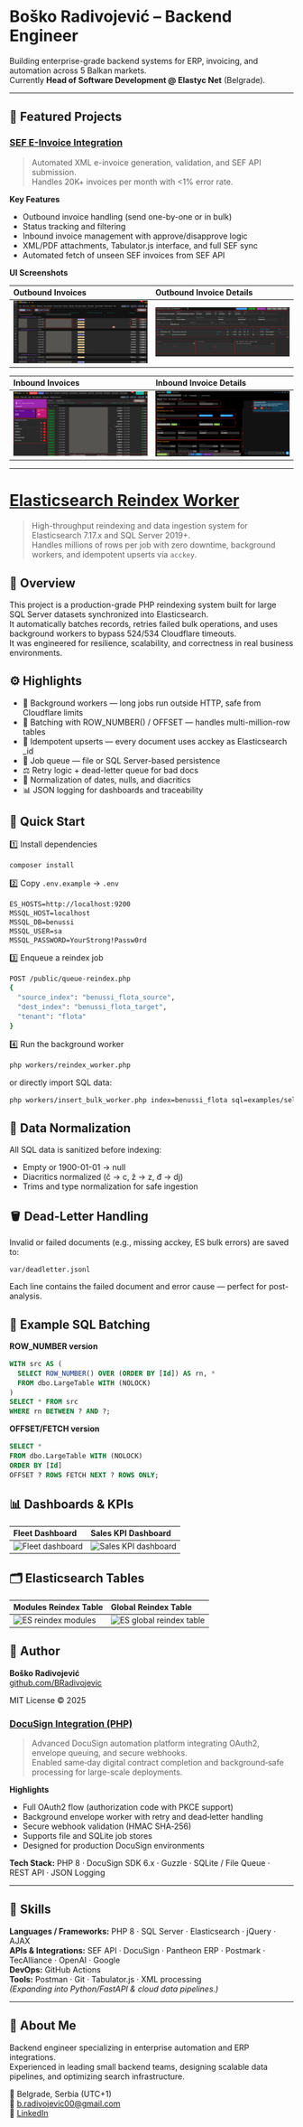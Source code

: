 # Boško Radivojević – Backend Engineer

Building enterprise-grade backend systems for ERP, invoicing, and automation across 5 Balkan markets.  
Currently **Head of Software Development @ Elastyc Net** (Belgrade).

---

## 🚀 Featured Projects

### [SEF E-Invoice Integration](https://github.com/BRadivojevic/sef-einvoice-php)
> Automated XML e-invoice generation, validation, and SEF API submission.  
> Handles 20K+ invoices per month with <1% error rate.

**Key Features**
- Outbound invoice handling (send one-by-one or in bulk)
- Status tracking and filtering
- Inbound invoice management with approve/disapprove logic
- XML/PDF attachments, Tabulator.js interface, and full SEF sync
- Automated fetch of unseen SEF invoices from SEF API

**UI Screenshots**

| Outbound Invoices | Outbound Invoice Details |
|:--|:--|
| ![Outbound invoices](https://raw.githubusercontent.com/BRadivojevic/sef-einvoice-php/main/docs/outbound-invoice-sc-1.png) | ![Outbound invoice details](https://raw.githubusercontent.com/BRadivojevic/sef-einvoice-php/main/docs/invoice-sc-1.png) |

| Inbound Invoices | Inbound Invoice Details |
|:--|:--|
| ![Inbound invoices](https://raw.githubusercontent.com/BRadivojevic/sef-einvoice-php/main/docs/inbound-invoice-sc-1.png) | ![Inbound invoice details](https://raw.githubusercontent.com/BRadivojevic/sef-einvoice-php/main/docs/inbound-invoice-sc-2.png) |

---


# [Elasticsearch Reindex Worker](https://github.com/BRadivojevic/php-elasticsearch)
> High-throughput reindexing and data ingestion system for Elasticsearch 7.17.x and SQL Server 2019+.  
> Handles millions of rows per job with zero downtime, background workers, and idempotent upserts via `acckey`.

## 🧠 Overview
This project is a production-grade PHP reindexing system built for large SQL Server datasets synchronized into Elasticsearch.  
It automatically batches records, retries failed bulk operations, and uses background workers to bypass 524/534 Cloudflare timeouts.  
It was engineered for resilience, scalability, and correctness in real business environments.

## ⚙️ Highlights
- 🚀 Background workers — long jobs run outside HTTP, safe from Cloudflare limits  
- 🧩 Batching with ROW_NUMBER() / OFFSET — handles multi-million-row tables  
- 🔁 Idempotent upserts — every document uses acckey as Elasticsearch _id  
- 💾 Job queue — file or SQL Server-based persistence  
- ⚖️ Retry logic + dead-letter queue for bad docs  
- 🧹 Normalization of dates, nulls, and diacritics  
- 📊 JSON logging for dashboards and traceability  

## 🚀 Quick Start

1️⃣ Install dependencies
```bash
composer install
```

2️⃣ Copy `.env.example` → `.env`
```env
ES_HOSTS=http://localhost:9200
MSSQL_HOST=localhost
MSSQL_DB=benussi
MSSQL_USER=sa
MSSQL_PASSWORD=YourStrong!Passw0rd
```

3️⃣ Enqueue a reindex job
```bash
POST /public/queue-reindex.php
{
  "source_index": "benussi_flota_source",
  "dest_index": "benussi_flota_target",
  "tenant": "flota"
}
```

4️⃣ Run the background worker
```bash
php workers/reindex_worker.php
```

or directly import SQL data:
```bash
php workers/insert_bulk_worker.php index=benussi_flota sql=examples/select_batch_row_number.sql start=1 end=10000
```

## 🧩 Data Normalization
All SQL data is sanitized before indexing:
- Empty or 1900-01-01 → null  
- Diacritics normalized (č → c, ž → z, đ → dj)  
- Trims and type normalization for safe ingestion

## 🪣 Dead-Letter Handling
Invalid or failed documents (e.g., missing acckey, ES bulk errors) are saved to:
```
var/deadletter.jsonl
```
Each line contains the failed document and error cause — perfect for post-analysis.

## 🧱 Example SQL Batching

**ROW_NUMBER version**
```sql
WITH src AS (
  SELECT ROW_NUMBER() OVER (ORDER BY [Id]) AS rn, *
  FROM dbo.LargeTable WITH (NOLOCK)
)
SELECT * FROM src
WHERE rn BETWEEN ? AND ?;
```

**OFFSET/FETCH version**
```sql
SELECT *
FROM dbo.LargeTable WITH (NOLOCK)
ORDER BY [Id]
OFFSET ? ROWS FETCH NEXT ? ROWS ONLY;
```

## 📊 Dashboards & KPIs
| Fleet Dashboard | Sales KPI Dashboard |
|:--|:--|
| ![Fleet dashboard](https://raw.githubusercontent.com/BRadivojevic/php-elasticsearch-reindex-workers/main/docs/elasticsearch-dash-sc-1.png) | ![Sales KPI dashboard](https://raw.githubusercontent.com/BRadivojevic/php-elasticsearch-reindex-workers/main/docs/elasticsearch-dash-sc-2.png) |

## 🗂 Elasticsearch Tables
| Modules Reindex Table | Global Reindex Table |
|:--|:--|
| ![ES reindex modules](https://raw.githubusercontent.com/BRadivojevic/php-elasticsearch-reindex-workers/main/docs/elasticsearch-sc-1.png) | ![ES global reindex table](https://raw.githubusercontent.com/BRadivojevic/php-elasticsearch-reindex-workers/main/docs/elasticsearch-sc-3.png) |

## 👤 Author
**Boško Radivojević**  
[github.com/BRadivojevic](https://github.com/BRadivojevic)  

MIT License © 2025


### [DocuSign Integration (PHP)](https://github.com/BRadivojevic/docusign-integration-php)
> Advanced DocuSign automation platform integrating OAuth2, envelope queuing, and secure webhooks.  
> Enabled same‑day digital contract completion and background‑safe processing for large-scale deployments.

**Highlights**
- Full OAuth2 flow (authorization code with PKCE support)
- Background envelope worker with retry and dead‑letter handling
- Secure webhook validation (HMAC SHA‑256)
- Supports file and SQLite job stores
- Designed for production DocuSign environments

**Tech Stack:** PHP 8 · DocuSign SDK 6.x · Guzzle · SQLite / File Queue · REST API · JSON Logging

---

## 🧠 Skills
**Languages / Frameworks:** PHP 8 · SQL Server · Elasticsearch · jQuery · AJAX  
**APIs & Integrations:** SEF API · DocuSign · Pantheon ERP · Postmark · TecAlliance · OpenAI · Google  
**DevOps:** GitHub Actions  
**Tools:** Postman · Git · Tabulator.js · XML processing  
*(Expanding into Python/FastAPI & cloud data pipelines.)*

---

## 🧩 About Me
Backend engineer specializing in enterprise automation and ERP integrations.  
Experienced in leading small backend teams, designing scalable data pipelines, and optimizing search infrastructure.

📍 Belgrade, Serbia (UTC+1)  
📧 [b.radivojevic00@gmail.com](mailto:b.radivojevic00@gmail.com)  
🔗 [LinkedIn](https://linkedin.com/in/bosko-radivojevic-94a783238)
